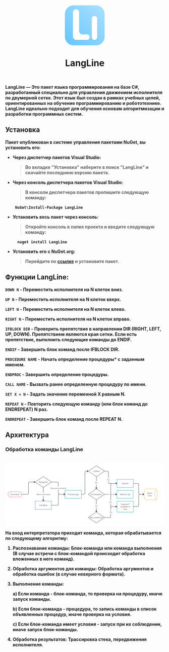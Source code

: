 <p align="center">
    <br>
      <img src="Images/LangLine_Small.png"  width=25%  align="center"/>
      <h1 align="center">LangLine</h1>
    <br>
<p>
	
<b> LangLine <b> — Это пакет языка программирования на базе C#, разработанный специально для управления движением исполнителя по двумерной сетке. Этот язык был создан в рамках учебных целей, ориентированных на обучение программированию и робототехнике. LangLine идеально подходит для обучения основам алгоритмизации и разработки программных систем.
  
## Установка
Пакет опубликован в системе управления пакетами NuGet, вы установить его:
- Через диспетчер пакетов Visual Studio:
  	> Во вкладке "Установка" наберите в поиск "LangLine" и скачайте последнюю версию пакета.
- Через консоль диспетчера пакетов Visual Studio:
  	> В консоли диспетчера пакетов пропишите следующую команду:
   ```
	NuGet\Install-Package LangLine
   ```
- Установить весь пакет через консоль:
	> Откройте консоль в папке проекта и введите следующую команду:
  ```
	nuget install LangLine
   ```
- Установить его с NuGet.org:
  	> Перейдите по [ссылке](https://www.nuget.org/packages/LangLine/) и установите пакет.


## Функции LangLine:
`DOWN N` - Переместить исполнителя на N клеток вниз.

`UP N` - Переместить исполнителя на N клеток вверх.

`LEFT N` - Переместить исполнителя на N клеток влево.

`RIGHT N` - Переместить исполнителя на N клеток вправо.

`IFBLOCK DIR` - Проверить препятствие в направлении DIR (RIGHT, LEFT, UP, DOWN). Препятствием являются края сетки. Если есть препятствие, выполнить следующие команды до ENDIF.

`ENDIF` - Завершить блок команд после IFBLOCK DIR.

`PROCEDURE NAME` - Начать определение процедуры* с заданным именем.

`ENDPROC` - Завершить определение процедуры.

`CALL NAME` - Вызвать ранее определенную процедуру по имени.

`SET X = N` - Задать значение переменной X равным N.

`REPEAT N` - Повторить следующую команду (или блок команд до ENDREPEAT) N раз.

`ENDREPEAT` - Завершить блок команд после REPEAT N.

## Архитектура

### Обработка команды LangLine

<p align="center">
    <br>
      <img src="Assets/CommandArchBright.png"  align="center"/>
    <br>
<p>

На вход интерпретатора приходит команда, которая обрабатывается по следующему алгоритму:

1) Распознавание команды: Блок-команда или команда выполнения (В случае встречи с блок-командой происходит обработка вложенных в него команд).
2) Обработка аргументов для команды: Обработка аргументов и обработка ошибок (в случае неверного формата).
3) Выполнение команды:
   
   a) Если команда - блок-команда, то проверка на процедуру, иначе запуск команды.

   b) Если блок-команда - процедура, то запись команды в список объявленных процедур, иначе проверка на условия.
   
   c) Если блок-команда имеет условия - запуск при их соблюдении, иначе запуск блок-команды.
   
4) Обработка результатов: Трассировка стека, передвижения исполнителя.

